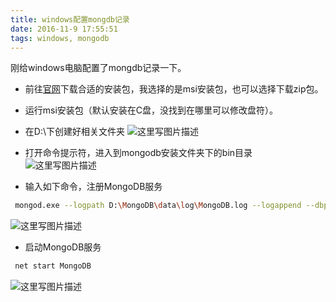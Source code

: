 ```yaml
---
title: windows配置mongdb记录
date: 2016-11-9 17:55:51
tags: windows, mongodb
---
```


刚给windows电脑配置了mongdb记录一下。

- 前往[官网](https://www.mongodb.com/download-center)下载合适的安装包，我选择的是msi安装包，也可以选择下载zip包。

- 运行msi安装包（默认安装在C盘，没找到在哪里可以修改盘符）。

- 在D:\下创建好相关文件夹
![这里写图片描述](http://img.blog.csdn.net/20161109194149759)

- 打开命令提示符，进入到mongodb安装文件夹下的bin目录
![这里写图片描述](http://img.blog.csdn.net/20161109194331090)

- 输入如下命令，注册MongoDB服务 

```bash
 mongod.exe --logpath D:\MongoDB\data\log\MongoDB.log --logappend --dbpath D:\MongoDB\data\db --directoryperdb --storageEngin=mmappv1 --serviceName MongoDB --install
```

![这里写图片描述](http://img.blog.csdn.net/20161109194436279)

- 启动MongoDB服务

```bash
 net start MongoDB
```

![这里写图片描述](http://img.blog.csdn.net/20161109194520874)
